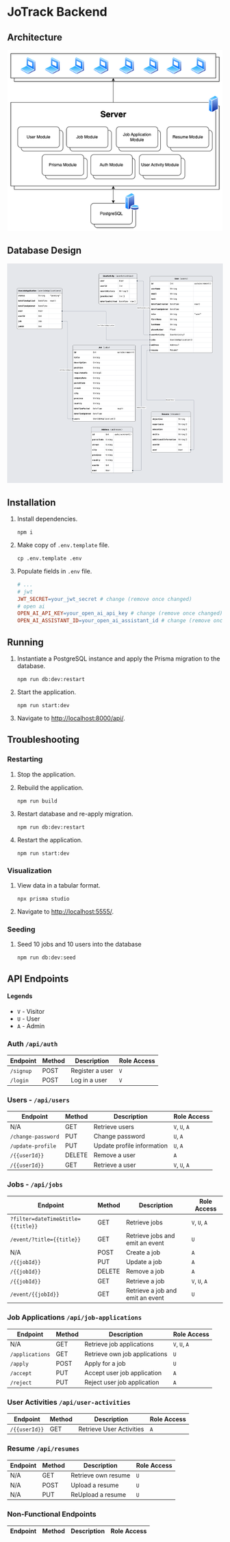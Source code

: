 # JoTrack Backend

## Architecture

![UML of the server](docs/assets/images/infrastructure.drawio.png)

## Database Design

![UML of the database](docs/assets/images/prismaliser.png)

## Installation

1. Install dependencies.

   ```shell
   npm i
   ```

2. Make copy of `.env.template` file.

   ```shell
   cp .env.template .env
   ```

3. Populate fields in `.env` file.

   ```makefile
   # ...
   # jwt
   JWT_SECRET=your_jwt_secret # change (remove once changed)
   # open ai
   OPEN_AI_API_KEY=your_open_ai_api_key # change (remove once changed)
   OPEN_AI_ASSISTANT_ID=your_open_ai_assistant_id # change (remove once changed)
   ```

## Running

1. Instantiate a PostgreSQL instance and apply the Prisma migration to the database.

   ```shell
   npm run db:dev:restart
   ```

2. Start the application.

   ```shell
   npm run start:dev
   ```

3. Navigate to <http://localhost:8000/api/>.

## Troubleshooting

### Restarting

1. Stop the application.
2. Rebuild the application.
   ```shell
   npm run build
   ```
3. Restart database and re-apply migration.

   ```shell
   npm run db:dev:restart
   ```

4. Restart the application.

   ```shell
   npm run start:dev
   ```

### Visualization

1. View data in a tabular format.

   ```shell
   npx prisma studio
   ```

2. Navigate to <http://localhost:5555/>.

### Seeding

1. Seed 10 jobs and 10 users into the database

   ```shell
   npm run db:dev:seed
   ```

## API Endpoints

#### Legends

- `V` - Visitor
- `U` - User
- `A` - Admin

### Auth `/api/auth`

| Endpoint  | Method | Description     | Role Access |
| --------- | ------ | --------------- | ----------- |
| `/signup` | POST   | Register a user | `V`         |
| `/login`  | POST   | Log in a user   | `V`         |

### Users - `/api/users`

| Endpoint           | Method | Description                | Role Access   |
| ------------------ | ------ | -------------------------- | ------------- |
| N/A                | GET    | Retrieve users             | `V`, `U`, `A` |
| `/change-password` | PUT    | Change password            | `U`, `A`      |
| `/update-profile`  | PUT    | Update profile information | `U`, `A`      |
| `/{{userId}}`      | DELETE | Remove a user              | `A`           |
| `/{{userId}}`      | GET    | Retrieve a user            | `V`, `U`, `A` |

### Jobs - `/api/jobs`

| Endpoint                           | Method | Description                      | Role Access   |
| ---------------------------------- | ------ | -------------------------------- | ------------- |
| `?filter=dateTime&title={{title}}` | GET    | Retrieve jobs                    | `V`, `U`, `A` |
| `/event/?title={{title}}`          | GET    | Retrieve jobs and emit an event  | `U`           |
| N/A                                | POST   | Create a job                     | `A`           |
| `/{{jobId}}`                       | PUT    | Update a job                     | `A`           |
| `/{{jobId}}`                       | DELETE | Remove a job                     | `A`           |
| `/{{jobId}}`                       | GET    | Retrieve a job                   | `V`, `U`, `A` |
| `/event/{{jobId}}`                 | GET    | Retrieve a job and emit an event | `U`           |

### Job Applications `/api/job-applications`

| Endpoint        | Method | Description                   | Role Access   |
| --------------- | ------ | ----------------------------- | ------------- |
| N/A             | GET    | Retrieve job applications     | `V`, `U`, `A` |
| `/applications` | GET    | Retrieve own job applications | `U`           |
| `/apply`        | POST   | Apply for a job               | `U`           |
| `/accept`       | PUT    | Accept user job application   | `A`           |
| `/reject`       | PUT    | Reject user job application   | `A`           |

### User Activities `/api/user-activities`

| Endpoint      | Method | Description              | Role Access |
| ------------- | ------ | ------------------------ | ----------- |
| `/{{userId}}` | GET    | Retrieve User Activities | `A`         |

### Resume `/api/resumes`

| Endpoint | Method | Description         | Role Access |
| -------- | ------ | ------------------- | ----------- |
| N/A      | GET    | Retrieve own resume | `U`         |
| N/A      | POST   | Upload a resume     | `U`         |
| N/A      | PUT    | ReUpload a resume   | `U`         |

### Non-Functional Endpoints

| Endpoint | Method | Description | Role Access |
| -------- | ------ | ----------- | ----------- |
